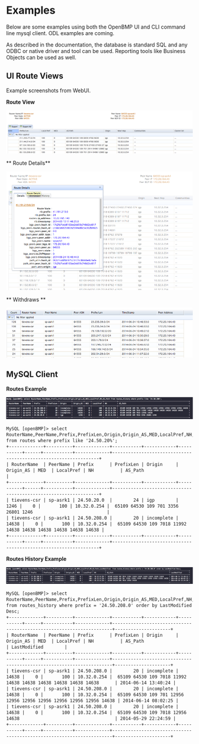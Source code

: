 Examples
========

Below are some examples using both the OpenBMP UI and CLI command line mysql client.  ODL examples are coming. 

As described in the documentation, the database is standard SQL and any ODBC or native driver and tool can be used.  Reporting tools like Business Objects can be used as well. 


UI Route Views
--------------
Example screenshots from WebUI. 

**Route View**

![](images/routes-view.png "Sample Routes view")

** Route Details**

![](images/route-details.png "Sample Route detail view")

** Withdraws **

![](images/withdraws.png "Sample withdraws")


MySQL Client
------------

**Routes Example** 

![](images/routes-shell.png "Routes image")

```
MySQL [openBMP]> select RouterName,PeerName,Prefix,PrefixLen,Origin,Origin_AS,MED,LocalPref,NH,AS_Path from routes where prefix like '24.50.20%';
+-------------+----------+-------------+-----------+------------+-----------+------+-----------+-------------+-----------------------------------------------------------------+
| RouterName  | PeerName | Prefix      | PrefixLen | Origin     | Origin_AS | MED  | LocalPref | NH          | AS_Path                                                         |
+-------------+----------+-------------+-----------+------------+-----------+------+-----------+-------------+-----------------------------------------------------------------+
| tievens-csr | sp-asrk1 | 24.50.20.0  |        24 | igp        |      1246 |    0 |       100 | 10.32.0.254 |  65109 64530 109 701 3356 26801 1246                            |
| tievens-csr | sp-asrk1 | 24.50.208.0 |        20 | incomplete |     14638 |    0 |       100 | 10.32.0.254 |  65109 64530 109 7018 11992 14638 14638 14638 14638 14638 14638 |
+-------------+----------+-------------+-----------+------------+-----------+------+-----------+-------------+-----------------------------------------------------------------+
```


**Routes History Example**

![](images/routes-history-shell.png "Routes history image")

```
MySQL [openBMP]> select RouterName,PeerName,Prefix,PrefixLen,Origin,Origin_AS,MED,LocalPref,NH,AS_Path,LastModified  from routes_history where prefix = '24.50.208.0' order by LastModified Desc;
+-------------+----------+-------------+-----------+------------+-----------+------+-----------+-------------+----------------------------------------------------------------------+---------------------+
| RouterName  | PeerName | Prefix      | PrefixLen | Origin     | Origin_AS | MED  | LocalPref | NH          | AS_Path                                                              | LastModified        |
+-------------+----------+-------------+-----------+------------+-----------+------+-----------+-------------+----------------------------------------------------------------------+---------------------+
| tievens-csr | sp-asrk1 | 24.50.208.0 |        20 | incomplete |     14638 |    0 |       100 | 10.32.0.254 |  65109 64530 109 7018 11992 14638 14638 14638 14638 14638 14638      | 2014-06-14 13:40:24 |
| tievens-csr | sp-asrk1 | 24.50.208.0 |        20 | incomplete |     14638 |    0 |       100 | 10.32.0.254 |  65109 64530 109 701 12956 12956 12956 12956 12956 12956 12956 14638 | 2014-06-14 08:02:25 |
| tievens-csr | sp-asrk1 | 24.50.208.0 |        20 | incomplete |     14638 |    0 |       100 | 10.32.0.254 |  65109 64530 109 7018 12956 14638                                    | 2014-05-29 22:24:59 |
+-------------+----------+-------------+-----------+------------+-----------+------+-----------+-------------+----------------------------------------------------------------------+---------------------+
```

